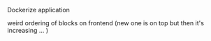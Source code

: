 Dockerize application

weird ordering of blocks on frontend (new one is on top but then it's increasing ... )
